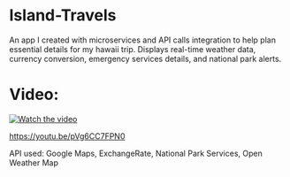# Island-Travels

An app I created with microservices and API calls integration to help plan essential details for my hawaii trip. Displays real-time weather data, currency conversion, emergency services details, and national park alerts.

# Video:

[![Watch the video](https://img.youtube.com/vi/pVg6CC7FPN0/0.jpg)](https://www.youtube.com/watch?v=pVg6CC7FPN0)


https://youtu.be/pVg6CC7FPN0

API used:
Google Maps, ExchangeRate, National Park Services, Open Weather Map
